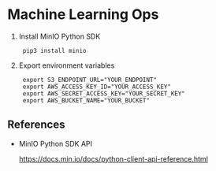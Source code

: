 # Machine Learning Ops

1. Install MinIO Python SDK

        pip3 install minio

2. Export environment variables
        
        export S3_ENDPOINT_URL="YOUR_ENDPOINT"
        export AWS_ACCESS_KEY_ID="YOUR_ACCESS_KEY"
        export AWS_SECRET_ACCESS_KEY="YOUR_SECRET_KEY"
        export AWS_BUCKET_NAME="YOUR_BUCKET"

## References
* MinIO Python SDK API 

    https://docs.min.io/docs/python-client-api-reference.html
